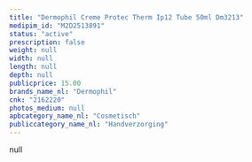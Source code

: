 ```yaml
---
title: "Dermophil Creme Protec Therm Ip12 Tube 50ml Dm3213"
medipim_id: "M2D2513891"
status: "active"
prescription: false
weight: null
width: null
length: null
depth: null
publicprice: 15.00
brands_name_nl: "Dermophil"
cnk: "2162220"
photos_medium: null
apbcategory_name_nl: "Cosmetisch"
publiccategory_name_nl: "Handverzorging"
---
```

null
